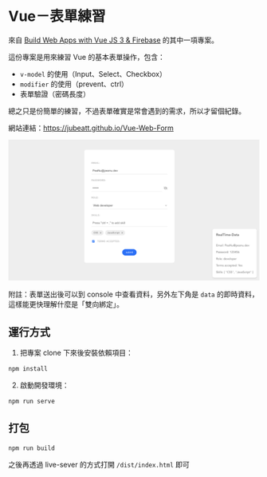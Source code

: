 # Vue－表單練習

來自 [Build Web Apps with Vue JS 3 & Firebase](https://www.udemy.com/course/build-web-apps-with-vuejs-firebase/) 的其中一項專案。

這份專案是用來練習 Vue 的基本表單操作，包含：

- `v-model` 的使用（Input、Select、Checkbox）
- `modifier` 的使用（prevent、ctrl）
- 表單驗證（密碼長度）

總之只是份簡單的練習，不過表單確實是常會遇到的需求，所以才留個紀錄。

網站連結：https://jubeatt.github.io/Vue-Web-Form

![demo](demo.png)

附註：表單送出後可以到 console 中查看資料，另外左下角是 `data` 的即時資料，這樣能更快理解什麼是「雙向綁定」。

## 運行方式

1. 把專案 clone 下來後安裝依賴項目：

```bash
npm install
```

2. 啟動開發環境：

```bash
npm run serve
```

## 打包

```bash
npm run build
```

之後再透過 live-sever 的方式打開 `/dist/index.html` 即可
